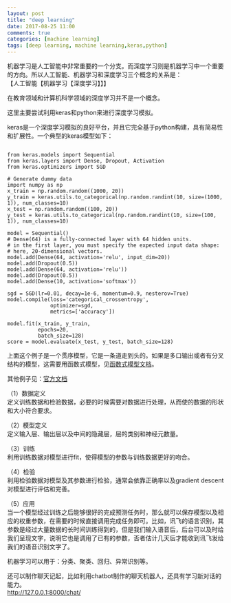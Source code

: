 ```yaml
---
layout: post
title: "deep learning"
date: 2017-08-25 11:00
comments: true
categories: [machine learning]
tags: [deep learning, machine learning,keras,python]
---
```

机器学习是人工智能中非常重要的一个分支。而深度学习则是机器学习中一个重要的方向。所以人工智能、机器学习和深度学习三个概念的关系是：  
【人工智能【机器学习【深度学习】】】  

在教育领域和计算机科学领域的深度学习并不是一个概念。  

这里主要尝试利用keras和python来进行深度学习模拟。  

keras是一个深度学习模拟的良好平台，并且它完全基于python构建，具有简易性和扩展性。一个典型的keras模型如下：  
<pre><code>
from keras.models import Sequential
from keras.layers import Dense, Dropout, Activation
from keras.optimizers import SGD

# Generate dummy data
import numpy as np
x_train = np.random.random((1000, 20))
y_train = keras.utils.to_categorical(np.random.randint(10, size=(1000, 1)), num_classes=10)
x_test = np.random.random((100, 20))
y_test = keras.utils.to_categorical(np.random.randint(10, size=(100, 1)), num_classes=10)

model = Sequential()
# Dense(64) is a fully-connected layer with 64 hidden units.
# in the first layer, you must specify the expected input data shape:
# here, 20-dimensional vectors.
model.add(Dense(64, activation='relu', input_dim=20))
model.add(Dropout(0.5))
model.add(Dense(64, activation='relu'))
model.add(Dropout(0.5))
model.add(Dense(10, activation='softmax'))

sgd = SGD(lr=0.01, decay=1e-6, momentum=0.9, nesterov=True)
model.compile(loss='categorical_crossentropy',
              optimizer=sgd,
              metrics=['accuracy'])

model.fit(x_train, y_train,
          epochs=20,
          batch_size=128)
score = model.evaluate(x_test, y_test, batch_size=128)
</code></pre>

上面这个例子是一个贯序模型，它是一条道走到头的。如果是多口输出或者有分叉结构的模型，这需要用函数式模型，见[函数式模型文档](https://keras-cn.readthedocs.io/en/latest/getting_started/functional_API/)。

其他例子见：[官方文档](https://keras-cn.readthedocs.io/en/latest/getting_started/sequential_model/)

（1）数据定义  
定义训练数据和检验数据，必要的时候需要对数据进行处理，从而使的数据的形状和大小符合要求。  

（2）模型定义   
定义输入层、输出层以及中间的隐藏层，层的类别和神经元数量。  

（3）训练  
利用训练数据对模型进行fit，使得模型的参数与训练数据更好的吻合。  

（4）检验  
利用检验数据对模型及其参数进行检验，通常会依靠正确率以及gradient descent对模型进行评估和完善。  

（5）应用  
当一个模型经过训练之后能够很好的完成预测任务时，那么就可以保存模型以及相应的权重参数，在需要的时候直接调用完成任务即可。比如，讯飞的语言识别，其参数是经过大量数据的长时间训练得到的，但是我们输入语音后，后台可以及时给我们呈现文字，说明它也是调用了已有的参数，否者估计几天后才能收到讯飞发给我们的语音识别文字了。    

机器学习可以用于：分类、聚类、回归、异常识别等。  

还可以制作聊天记起，比如利用chatbot制作的聊天机器人，还具有学习新对话的能力。  
http://127.0.0.1:8000/chat/
